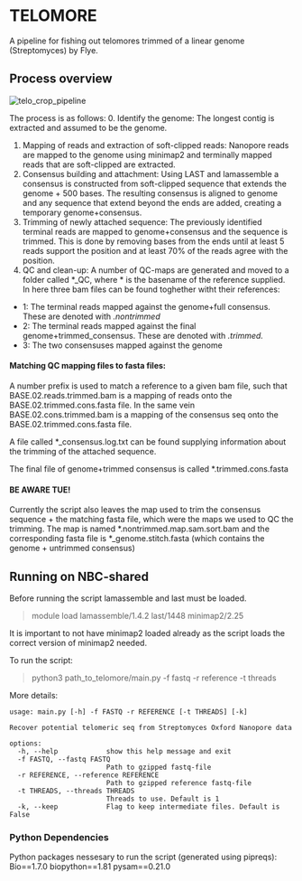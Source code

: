 # TELOMORE
A pipeline for fishing out telomores trimmed of a linear genome (Streptomyces) by Flye.

## Process overview


![telo_crop_pipeline](https://github.com/dalofa/telomore/assets/83669966/1cdc3192-3821-4b70-8767-8613accaced0)

The process is as follows:
0. Identify the genome:
The longest contig is extracted and assumed to be the genome.
1. Mapping of reads and extraction of soft-clipped reads:
Nanopore reads are mapped to the genome using minimap2 and terminally mapped reads that are soft-clipped are extracted.
3. Consensus building and attachment:
Using LAST and lamassemble a consensus is constructed from soft-clipped sequence that extends the genome + 500 bases. The resulting consensus
is aligned to genome and any sequence that extend beyond the ends are added, creating a temporary genome+consensus.
4. Trimming of newly attached sequence:
The previously identified terminal reads are mapped to genome+consensus and the sequence is trimmed. This is done by
removing bases from the ends until at least 5 reads support the position and at least 70% of the reads agree with the position.
5. QC and clean-up:
A number of QC-maps are generated and moved to a folder called *_QC, where * is the basename of the reference supplied.
In here three bam files can be found toghether witht their references:
- 1: The terminal reads mapped against the genome+full consensus. These are denoted with *.nontrimmed*
- 2: The terminal reads mapped against the final genome+trimmed_consensus. These are denoted with *.trimmed.*
- 3: The two consensuses mapped against the genome

#### Matching QC mapping files to fasta files:

A number prefix is used to match a reference to a given bam file, such that BASE.02.reads.trimmed.bam is a mapping of reads
onto the BASE.02.trimmed.cons.fasta file. In the same vein BASE.02.cons.trimmed.bam is a mapping of the consensus seq onto
the BASE.02.trimmed.cons.fasta file.

A file called *_consensus.log.txt can be found supplying information about the trimming of the attached sequence.

The final file of genome+trimmed consensus is called *.trimmed.cons.fasta


#### BE AWARE TUE!
Currently the script also leaves the map used to trim the consensus sequence + the matching fasta file, which were the maps we used to QC the trimming.
The map is named *.nontrimmed.map.sam.sort.bam and the corresponding fasta file is *_genome.stitch.fasta (which contains the genome + untrimmed consensus)


## Running on NBC-shared
Before running the script lamassemble and last must be loaded.
> module load lamassemble/1.4.2 last/1448 minimap2/2.25

It is important to not have minimap2 loaded already as the script loads the correct version of minimap2 needed.

To run the script:
>python3 path_to_telomore/main.py -f fastq -r reference -t threads

More details:
```
usage: main.py [-h] -f FASTQ -r REFERENCE [-t THREADS] [-k]

Recover potential telomeric seq from Streptomyces Oxford Nanopore data

options:
  -h, --help            show this help message and exit
  -f FASTQ, --fastq FASTQ
                        Path to gzipped fastq-file
  -r REFERENCE, --reference REFERENCE
                        Path to gzipped reference fastq-file
  -t THREADS, --threads THREADS
                        Threads to use. Default is 1
  -k, --keep            Flag to keep intermediate files. Default is False
```

### Python Dependencies
Python packages nessesary to run the script (generated using pipreqs):
Bio==1.7.0
biopython==1.81
pysam==0.21.0

